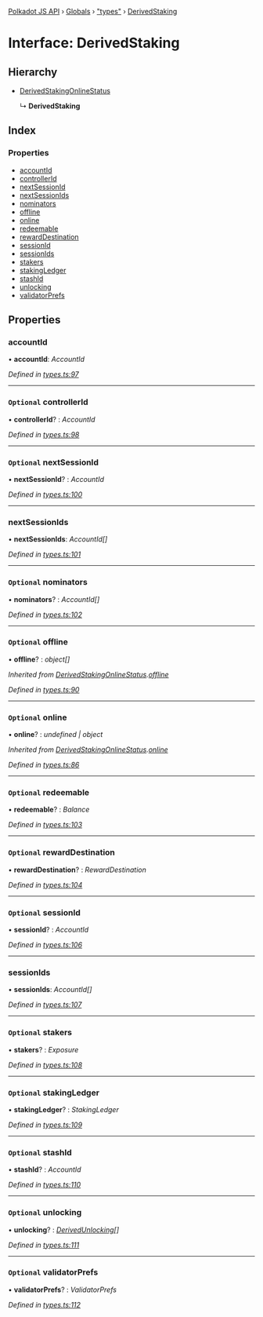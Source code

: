 [Polkadot JS API](../README.md) › [Globals](../globals.md) › ["types"](../modules/_types_.md) › [DerivedStaking](_types_.derivedstaking.md)

# Interface: DerivedStaking

## Hierarchy

* [DerivedStakingOnlineStatus](_types_.derivedstakingonlinestatus.md)

  ↳ **DerivedStaking**

## Index

### Properties

* [accountId](_types_.derivedstaking.md#accountid)
* [controllerId](_types_.derivedstaking.md#optional-controllerid)
* [nextSessionId](_types_.derivedstaking.md#optional-nextsessionid)
* [nextSessionIds](_types_.derivedstaking.md#nextsessionids)
* [nominators](_types_.derivedstaking.md#optional-nominators)
* [offline](_types_.derivedstaking.md#optional-offline)
* [online](_types_.derivedstaking.md#optional-online)
* [redeemable](_types_.derivedstaking.md#optional-redeemable)
* [rewardDestination](_types_.derivedstaking.md#optional-rewarddestination)
* [sessionId](_types_.derivedstaking.md#optional-sessionid)
* [sessionIds](_types_.derivedstaking.md#sessionids)
* [stakers](_types_.derivedstaking.md#optional-stakers)
* [stakingLedger](_types_.derivedstaking.md#optional-stakingledger)
* [stashId](_types_.derivedstaking.md#optional-stashid)
* [unlocking](_types_.derivedstaking.md#optional-unlocking)
* [validatorPrefs](_types_.derivedstaking.md#optional-validatorprefs)

## Properties

###  accountId

• **accountId**: *AccountId*

*Defined in [types.ts:97](https://github.com/polkadot-js/api/blob/e49427ac61/packages/api-derive/src/types.ts#L97)*

___

### `Optional` controllerId

• **controllerId**? : *AccountId*

*Defined in [types.ts:98](https://github.com/polkadot-js/api/blob/e49427ac61/packages/api-derive/src/types.ts#L98)*

___

### `Optional` nextSessionId

• **nextSessionId**? : *AccountId*

*Defined in [types.ts:100](https://github.com/polkadot-js/api/blob/e49427ac61/packages/api-derive/src/types.ts#L100)*

___

###  nextSessionIds

• **nextSessionIds**: *AccountId[]*

*Defined in [types.ts:101](https://github.com/polkadot-js/api/blob/e49427ac61/packages/api-derive/src/types.ts#L101)*

___

### `Optional` nominators

• **nominators**? : *AccountId[]*

*Defined in [types.ts:102](https://github.com/polkadot-js/api/blob/e49427ac61/packages/api-derive/src/types.ts#L102)*

___

### `Optional` offline

• **offline**? : *object[]*

*Inherited from [DerivedStakingOnlineStatus](_types_.derivedstakingonlinestatus.md).[offline](_types_.derivedstakingonlinestatus.md#optional-offline)*

*Defined in [types.ts:90](https://github.com/polkadot-js/api/blob/e49427ac61/packages/api-derive/src/types.ts#L90)*

___

### `Optional` online

• **online**? : *undefined | object*

*Inherited from [DerivedStakingOnlineStatus](_types_.derivedstakingonlinestatus.md).[online](_types_.derivedstakingonlinestatus.md#optional-online)*

*Defined in [types.ts:86](https://github.com/polkadot-js/api/blob/e49427ac61/packages/api-derive/src/types.ts#L86)*

___

### `Optional` redeemable

• **redeemable**? : *Balance*

*Defined in [types.ts:103](https://github.com/polkadot-js/api/blob/e49427ac61/packages/api-derive/src/types.ts#L103)*

___

### `Optional` rewardDestination

• **rewardDestination**? : *RewardDestination*

*Defined in [types.ts:104](https://github.com/polkadot-js/api/blob/e49427ac61/packages/api-derive/src/types.ts#L104)*

___

### `Optional` sessionId

• **sessionId**? : *AccountId*

*Defined in [types.ts:106](https://github.com/polkadot-js/api/blob/e49427ac61/packages/api-derive/src/types.ts#L106)*

___

###  sessionIds

• **sessionIds**: *AccountId[]*

*Defined in [types.ts:107](https://github.com/polkadot-js/api/blob/e49427ac61/packages/api-derive/src/types.ts#L107)*

___

### `Optional` stakers

• **stakers**? : *Exposure*

*Defined in [types.ts:108](https://github.com/polkadot-js/api/blob/e49427ac61/packages/api-derive/src/types.ts#L108)*

___

### `Optional` stakingLedger

• **stakingLedger**? : *StakingLedger*

*Defined in [types.ts:109](https://github.com/polkadot-js/api/blob/e49427ac61/packages/api-derive/src/types.ts#L109)*

___

### `Optional` stashId

• **stashId**? : *AccountId*

*Defined in [types.ts:110](https://github.com/polkadot-js/api/blob/e49427ac61/packages/api-derive/src/types.ts#L110)*

___

### `Optional` unlocking

• **unlocking**? : *[DerivedUnlocking](../modules/_types_.md#derivedunlocking)[]*

*Defined in [types.ts:111](https://github.com/polkadot-js/api/blob/e49427ac61/packages/api-derive/src/types.ts#L111)*

___

### `Optional` validatorPrefs

• **validatorPrefs**? : *ValidatorPrefs*

*Defined in [types.ts:112](https://github.com/polkadot-js/api/blob/e49427ac61/packages/api-derive/src/types.ts#L112)*
